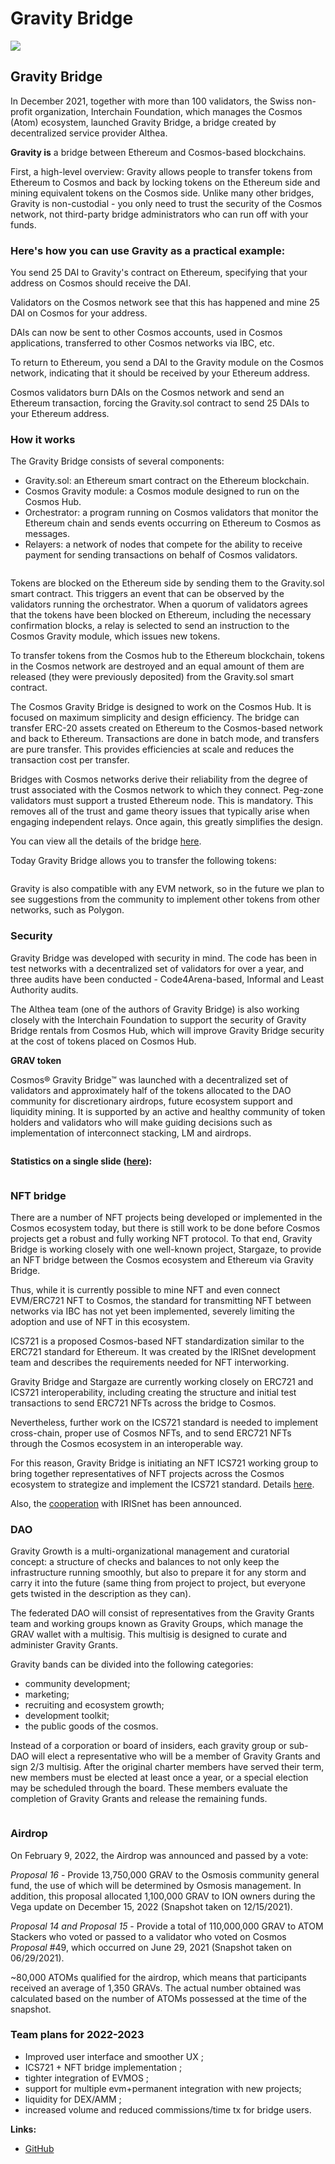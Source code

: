 # Gravity Bridge

![](https://img3.teletype.in/files/25/69/2569f548-689e-4733-b6af-97857ab7a2a6.png)

## Gravity Bridge

In December 2021, together with more than 100 validators, the Swiss non-profit organization, Interchain Foundation, which manages the Cosmos (Atom) ecosystem, launched Gravity Bridge, a bridge created by decentralized service provider Althea.

**Gravity is** a bridge between Ethereum and Cosmos-based blockchains.

First, a high-level overview: Gravity allows people to transfer tokens from Ethereum to Cosmos and back by locking tokens on the Ethereum side and mining equivalent tokens on the Cosmos side. Unlike many other bridges, Gravity is non-custodial - you only need to trust the security of the Cosmos network, not third-party bridge administrators who can run off with your funds.

### **Here's how you can use Gravity as a practical example:**

You send 25 DAI to Gravity's contract on Ethereum, specifying that your address on Cosmos should receive the DAI.

Validators on the Cosmos network see that this has happened and mine 25 DAI on Cosmos for your address.

DAIs can now be sent to other Cosmos accounts, used in Cosmos applications, transferred to other Cosmos networks via IBC, etc.

To return to Ethereum, you send a DAI to the Gravity module on the Cosmos network, indicating that it should be received by your Ethereum address.

Cosmos validators burn DAIs on the Cosmos network and send an Ethereum transaction, forcing the Gravity.sol contract to send 25 DAIs to your Ethereum address.

### **How it works**

The Gravity Bridge consists of several components:

* Gravity.sol: an Ethereum smart contract on the Ethereum blockchain.
* Cosmos Gravity module: a Cosmos module designed to run on the Cosmos Hub.
* Orchestrator: a program running on Cosmos validators that monitor the Ethereum chain and sends events occurring on Ethereum to Cosmos as messages.
* Relayers: a network of nodes that compete for the ability to receive payment for sending transactions on behalf of Cosmos validators.

<figure><img src="../.gitbook/assets/image (44) (1).png" alt=""><figcaption></figcaption></figure>

Tokens are blocked on the Ethereum side by sending them to the Gravity.sol smart contract. This triggers an event that can be observed by the validators running the orchestrator. When a quorum of validators agrees that the tokens have been blocked on Ethereum, including the necessary confirmation blocks, a relay is selected to send an instruction to the Cosmos Gravity module, which issues new tokens.

To transfer tokens from the Cosmos hub to the Ethereum blockchain, tokens in the Cosmos network are destroyed and an equal amount of them are released (they were previously deposited) from the Gravity.sol smart contract.

The Cosmos Gravity Bridge is designed to work on the Cosmos Hub. It is focused on maximum simplicity and design efficiency. The bridge can transfer ERC-20 assets created on Ethereum to the Cosmos-based network and back to Ethereum. Transactions are done in batch mode, and transfers are pure transfer. This provides efficiencies at scale and reduces the transaction cost per transfer.

Bridges with Cosmos networks derive their reliability from the degree of trust associated with the Cosmos network to which they connect. Peg-zone validators must support a trusted Ethereum node. This is mandatory. This removes all of the trust and game theory issues that typically arise when engaging independent relays. Once again, this greatly simplifies the design.

You can view all the details of the bridge [here](https://www.gravitybridge.net/post/how-gravity-works).

Today Gravity Bridge allows you to transfer the following tokens:

<figure><img src="../.gitbook/assets/image (36).png" alt=""><figcaption></figcaption></figure>

Gravity is also compatible with any EVM network, so in the future we plan to see suggestions from the community to implement other tokens from other networks, such as Polygon.

### **Security**

Gravity Bridge was developed with security in mind. The code has been in test networks with a decentralized set of validators for over a year, and three audits have been conducted - Code4Arena-based, Informal and Least Authority audits.

The Althea team (one of the authors of Gravity Bridge) is also working closely with the Interchain Foundation to support the security of Gravity Bridge rentals from Cosmos Hub, which will improve Gravity Bridge security at the cost of tokens placed on Cosmos Hub.

**GRAV token**

Cosmos® Gravity Bridge™ was launched with a decentralized set of validators and approximately half of the tokens allocated to the DAO community for discretionary airdrops, future ecosystem support and liquidity mining. It is supported by an active and healthy community of token holders and validators who will make guiding decisions such as implementation of interconnect stacking, LM and airdrops.

<figure><img src="../.gitbook/assets/image (20) (1).png" alt=""><figcaption></figcaption></figure>

**Statistics on a single slide (**[**here**](https://monitor.bronbro.io/d/gravity-stats/gravity-stats?orgId=2\&refresh=5s)**):**

<figure><img src="../.gitbook/assets/image (17) (1).png" alt=""><figcaption></figcaption></figure>

### **NFT bridge**

There are a number of NFT projects being developed or implemented in the Cosmos ecosystem today, but there is still work to be done before Cosmos projects get a robust and fully working NFT protocol. To that end, Gravity Bridge is working closely with one well-known project, Stargaze, to provide an NFT bridge between the Cosmos ecosystem and Ethereum via Gravity Bridge.

Thus, while it is currently possible to mine NFT and even connect EVM/ERC721 NFT to Cosmos, the standard for transmitting NFT between networks via IBC has not yet been implemented, severely limiting the adoption and use of NFT in this ecosystem.

ICS721 is a proposed Cosmos-based NFT standardization similar to the ERC721 standard for Ethereum. It was created by the IRISnet development team and describes the requirements needed for NFT interworking.

Gravity Bridge and Stargaze are currently working closely on ERC721 and ICS721 interoperability, including creating the structure and initial test transactions to send ERC721 NFTs across the bridge to Cosmos.

Nevertheless, further work on the ICS721 standard is needed to implement cross-chain, proper use of Cosmos NFTs, and to send ERC721 NFTs through the Cosmos ecosystem in an interoperable way.

For this reason, Gravity Bridge is initiating an NFT ICS721 working group to bring together representatives of NFT projects across the Cosmos ecosystem to strategize and implement the ICS721 standard. Details [here](https://www.gravitybridge.net/post/announcing-the-ics721-workgroup).

Also, the [cooperation](https://www.gravitybridge.net/post/irisnet-to-integrate-gravity-bridge-providing-eth-cosmos-liquidity) with IRISnet has been announced.

### **DAO**

Gravity Growth is a multi-organizational management and curatorial concept: a structure of checks and balances to not only keep the infrastructure running smoothly, but also to prepare it for any storm and carry it into the future (same thing from project to project, but everyone gets twisted in the description as they can).

The federated DAO will consist of representatives from the Gravity Grants team and working groups known as Gravity Groups, which manage the GRAV wallet with a multisig. This multisig is designed to curate and administer Gravity Grants.

Gravity bands can be divided into the following categories:

* community development;
* marketing;
* recruiting and ecosystem growth;
* development toolkit;
* the public goods of the cosmos.

Instead of a corporation or board of insiders, each gravity group or sub-DAO will elect a representative who will be a member of Gravity Grants and sign 2/3 multisig. After the original charter members have served their term, new members must be elected at least once a year, or a special election may be scheduled through the board. These members evaluate the completion of Gravity Grants and release the remaining funds.

<figure><img src="../.gitbook/assets/image (1) (1) (2).png" alt=""><figcaption></figcaption></figure>

### **Airdrop**

On February 9, 2022, the Airdrop was announced and passed by a vote:

_Proposal 16_ - Provide 13,750,000 GRAV to the Osmosis community general fund, the use of which will be determined by Osmosis management. In addition, this proposal allocated 1,100,000 GRAV to ION owners during the Vega update on December 15, 2022 (Snapshot taken on 12/15/2021).

_Proposal 14 and Proposal 15_ - Provide a total of 110,000,000 GRAV to ATOM Stackers who voted or passed to a validator who voted on Cosmos _Proposal_ #49, which occurred on June 29, 2021 (Snapshot taken on 06/29/2021).

\~80,000 ATOMs qualified for the airdrop, which means that participants received an average of 1,350 GRAVs. The actual number obtained was calculated based on the number of ATOMs possessed at the time of the snapshot.

### **Team plans for 2022-2023**

* Improved user interface and smoother UX ;
* ICS721 + NFT bridge implementation ;
* tighter integration of EVMOS ;
* support for multiple evm+permanent integration with new projects;
* liquidity for DEX/AMM ;
* increased volume and reduced commissions/time tx for bridge users.

**Links:**

* [GitHub](https://github.com/Gravity-Bridge/Gravity-Docs/blob/main/docs/upgrading.md)
